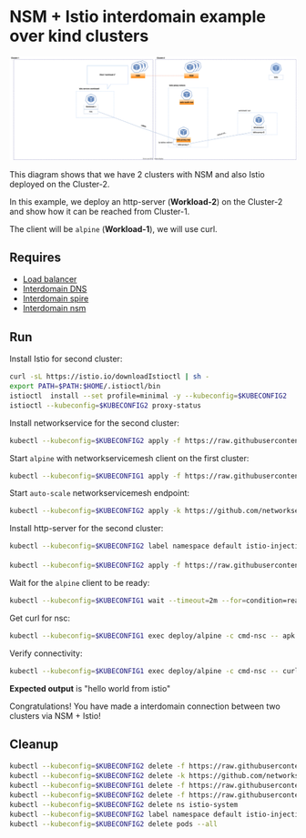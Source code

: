 # NSM + Istio interdomain example over kind clusters

![NSM  interdomain Scheme](./NSM+Istio_Datapath.svg "NSM Basic floating interdomain Scheme")

This diagram shows that we have 2 clusters with NSM and also Istio deployed on the Cluster-2.

In this example, we deploy an http-server (**Workload-2**) on the Cluster-2 and show how it can be reached from Cluster-1.

The client will be `alpine` (**Workload-1**), we will use curl.

## Requires

- [Load balancer](../loadbalancer)
- [Interdomain DNS](../dns)
- [Interdomain spire](../spire)
- [Interdomain nsm](../nsm)


## Run

Install Istio for second cluster:
```bash
curl -sL https://istio.io/downloadIstioctl | sh -
export PATH=$PATH:$HOME/.istioctl/bin
istioctl  install --set profile=minimal -y --kubeconfig=$KUBECONFIG2
istioctl --kubeconfig=$KUBECONFIG2 proxy-status
```

Install networkservice for the second cluster:
```bash
kubectl --kubeconfig=$KUBECONFIG2 apply -f https://raw.githubusercontent.com/networkservicemesh/deployments-k8s/7889e1ef09a166ec6ad9c9ee80159adaa2f4f7e8/examples/interdomain/nsm_istio/networkservice.yaml
```

Start `alpine` with networkservicemesh client on the first cluster:

```bash
kubectl --kubeconfig=$KUBECONFIG1 apply -f https://raw.githubusercontent.com/networkservicemesh/deployments-k8s/7889e1ef09a166ec6ad9c9ee80159adaa2f4f7e8/examples/interdomain/nsm_istio/greeting/client.yaml
```

Start `auto-scale` networkservicemesh endpoint:
```bash
kubectl --kubeconfig=$KUBECONFIG2 apply -k https://github.com/networkservicemesh/deployments-k8s/examples/interdomain/nsm_istio/nse-auto-scale?ref=7889e1ef09a166ec6ad9c9ee80159adaa2f4f7e8
```

Install http-server for the second cluster:
```bash
kubectl --kubeconfig=$KUBECONFIG2 label namespace default istio-injection=enabled

kubectl --kubeconfig=$KUBECONFIG2 apply -f https://raw.githubusercontent.com/networkservicemesh/deployments-k8s/7889e1ef09a166ec6ad9c9ee80159adaa2f4f7e8/examples/interdomain/nsm_istio/greeting/server.yaml
```

Wait for the `alpine` client to be ready:
```bash
kubectl --kubeconfig=$KUBECONFIG1 wait --timeout=2m --for=condition=ready pod -l app=alpine
```

Get curl for nsc:
```bash
kubectl --kubeconfig=$KUBECONFIG1 exec deploy/alpine -c cmd-nsc -- apk add curl
```

Verify connectivity:
```bash
kubectl --kubeconfig=$KUBECONFIG1 exec deploy/alpine -c cmd-nsc -- curl -s greeting.default:9080 | grep -o "hello world from istio"
```
**Expected output** is "hello world from istio"

Congratulations! 
You have made a interdomain connection between two clusters via NSM + Istio!

## Cleanup

```bash
kubectl --kubeconfig=$KUBECONFIG2 delete -f https://raw.githubusercontent.com/networkservicemesh/deployments-k8s/7889e1ef09a166ec6ad9c9ee80159adaa2f4f7e8/examples/interdomain/nsm_istio/greeting/server.yaml
kubectl --kubeconfig=$KUBECONFIG2 delete -k https://github.com/networkservicemesh/deployments-k8s/examples/interdomain/nsm_istio/nse-auto-scale?ref=7889e1ef09a166ec6ad9c9ee80159adaa2f4f7e8
kubectl --kubeconfig=$KUBECONFIG1 delete -f https://raw.githubusercontent.com/networkservicemesh/deployments-k8s/7889e1ef09a166ec6ad9c9ee80159adaa2f4f7e8/examples/interdomain/nsm_istio/greeting/client.yaml
kubectl --kubeconfig=$KUBECONFIG2 delete -f https://raw.githubusercontent.com/networkservicemesh/deployments-k8s/7889e1ef09a166ec6ad9c9ee80159adaa2f4f7e8/examples/interdomain/nsm_istio/networkservice.yaml
kubectl --kubeconfig=$KUBECONFIG2 delete ns istio-system
kubectl --kubeconfig=$KUBECONFIG2 label namespace default istio-injection-
kubectl --kubeconfig=$KUBECONFIG2 delete pods --all
```
